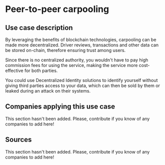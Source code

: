# Peer-to-peer carpooling

## Use case description
By leveraging the benefits of blockchain technologies, carpooling can be made more decentralized.
Driver reviews, transactions and other data can be stored on-chain, therefore ensuring trust among users.

Since there is no centralized authority, you wouldn't have to pay high commission fees for using the service, making the service more cost-effective for both parties.

You could use Decentralized Identity solutions to identify yourself without giving third parties access to your data, which can then be sold by them or leaked during an attack on their systems.

## Companies applying this use case
This section hasn't been added. Please, contribute if you know of any companies to add here!

## Sources
This section hasn't been added. Please, contribute if you know of any companies to add here!
